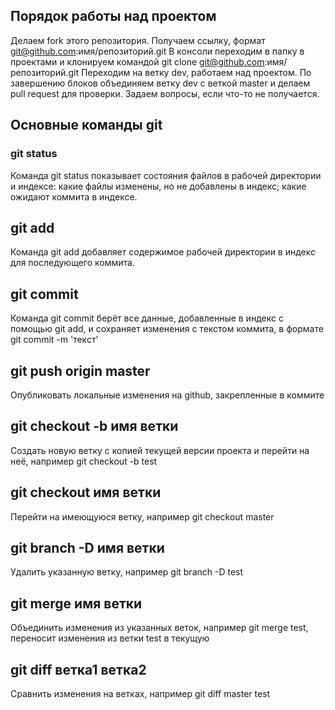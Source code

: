 ## Порядок работы над проектом
Делаем fork этого репозитория.
Получаем ссылку, формат git@github.com:имя/репозиторий.git
В консоли переходим в папку в проектами и клонируем командой git clone git@github.com:имя/репозиторий.git
Переходим на ветку dev, работаем над проектом.
По завершению блоков объединяем ветку dev с веткой master и делаем pull request для проверки.
Задаем вопросы, если что-то не получается.

## Основные команды git

### git status
Команда git status показывает состояния файлов в рабочей директории и индексе: какие файлы изменены, но не добавлены в индекс; какие ожидают коммита в индексе.

## git add
Команда git add добавляет содержимое рабочей директории в индекс для последующего коммита.

## git commit
Команда git commit берёт все данные, добавленные в индекс с помощью git add, и сохраняет изменения с текстом коммита, в формате git commit -m 'текст'

## git push origin master
Опубликовать локальные изменения на github, закрепленные в коммите

## git checkout -b имя ветки
Создать новую ветку с копией текущей версии проекта и перейти на неё, например git checkout -b test

## git checkout имя ветки
Перейти на имеющуюся ветку, например git checkout master

## git branch -D имя ветки
Удалить указанную ветку, например git branch -D test

## git merge имя ветки
Объединить изменения из указанных веток, например git merge test, переносит изменения из ветки test в текущую

## git diff ветка1 ветка2
Сравнить изменения на ветках, например git diff master test
